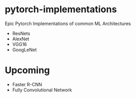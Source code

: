 # pytorch-implementations
Epic Pytorch Implementations of common ML Architectures
 - ResNets
 - AlexNet
 - VGG16
 - GoogLeNet

# Upcoming
- Faster R-CNN
- Fully Convolutional Network

